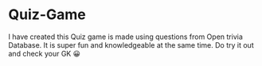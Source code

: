 # Quiz-Game
I have created this Quiz game is made using questions from Open trivia Database. It is super fun and knowledgeable at the same time. Do try it out and check your GK 😀
